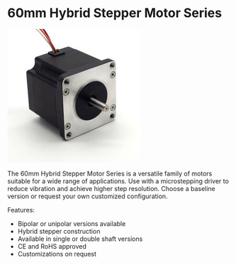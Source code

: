 # 60mm Hybrid Stepper Motor Series

![](https://github.com/3rdEyeLabs-io/LDO-Motors/blob/main/Stepper%20Motor/60mm%20Hybrid%20Stepper%20Series/60mm%20Hybrid%20Stepper%20Series.jpg)

The 60mm Hybrid Stepper Motor Series is a versatile family of motors suitable for a wide range of applications.
Use with a microstepping driver to reduce vibration and achieve higher step resolution.
Choose a baseline version or request your own customized configuration.

Features:

* Bipolar or unipolar versions available
* Hybrid stepper construction
* Available in single or double shaft versions
* CE and RoHS approved
* Customizations on request
